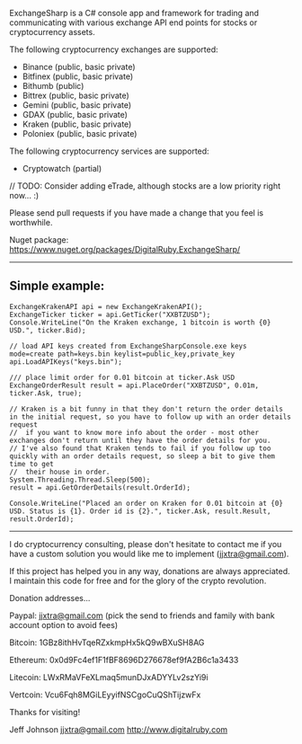 ExchangeSharp is a C# console app and framework for trading and communicating with various exchange API end points for stocks or cryptocurrency assets.

The following cryptocurrency exchanges are supported:
- Binance (public, basic private)
- Bitfinex (public, basic private)
- Bithumb (public)
- Bittrex (public, basic private)
- Gemini (public, basic private)
- GDAX (public, basic private)
- Kraken (public, basic private)
- Poloniex (public, basic private)

The following cryptocurrency services are supported:
- Cryptowatch (partial)

// TODO: Consider adding eTrade, although stocks are a low priority right now... :)

Please send pull requests if you have made a change that you feel is worthwhile.

Nuget package: https://www.nuget.org/packages/DigitalRuby.ExchangeSharp/

---
Simple example:
---
```
ExchangeKrakenAPI api = new ExchangeKrakenAPI();
ExchangeTicker ticker = api.GetTicker("XXBTZUSD");
Console.WriteLine("On the Kraken exchange, 1 bitcoin is worth {0} USD.", ticker.Bid);

// load API keys created from ExchangeSharpConsole.exe keys mode=create path=keys.bin keylist=public_key,private_key
api.LoadAPIKeys("keys.bin");

/// place limit order for 0.01 bitcoin at ticker.Ask USD
ExchangeOrderResult result = api.PlaceOrder("XXBTZUSD", 0.01m, ticker.Ask, true);

// Kraken is a bit funny in that they don't return the order details in the initial request, so you have to follow up with an order details request
//  if you want to know more info about the order - most other exchanges don't return until they have the order details for you.
// I've also found that Kraken tends to fail if you follow up too quickly with an order details request, so sleep a bit to give them time to get
//  their house in order.
System.Threading.Thread.Sleep(500);
result = api.GetOrderDetails(result.OrderId);

Console.WriteLine("Placed an order on Kraken for 0.01 bitcoin at {0} USD. Status is {1}. Order id is {2}.", ticker.Ask, result.Result, result.OrderId);
```
---

I do cryptocurrency consulting, please don't hesitate to contact me if you have a custom solution you would like me to implement (jjxtra@gmail.com).

If this project has helped you in any way, donations are always appreciated. I maintain this code for free and for the glory of the crypto revolution.

Donation addresses...

Paypal: jjxtra@gmail.com (pick the send to friends and family with bank account option to avoid fees)

Bitcoin: 1GBz8ithHvTqeRZxkmpHx5kQ9wBXuSH8AG

Ethereum: 0x0d9Fc4ef1F1fBF8696D276678ef9fA2B6c1a3433

Litecoin: LWxRMaVFeXLmaq5munDJxADYYLv2szYi9i

Vertcoin: Vcu6Fqh8MGiLEyyifNSCgoCuQShTijzwFx

Thanks for visiting!

Jeff Johnson
jjxtra@gmail.com
http://www.digitalruby.com
